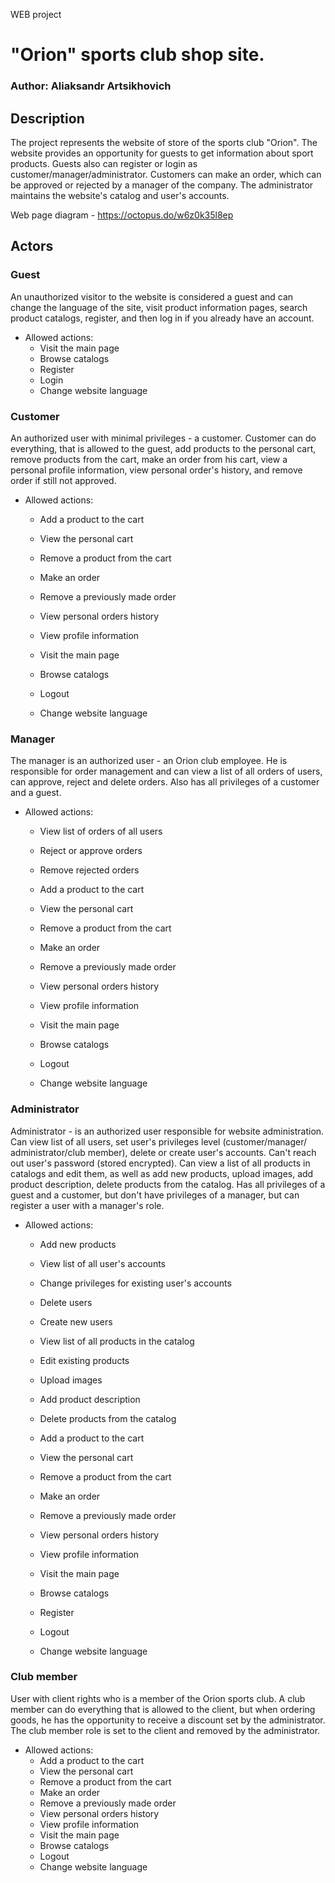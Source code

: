 WEB project

# "Orion" sports club shop site.

### Author: Aliaksandr Artsikhovich

## Description

The project represents the website of store of the sports club "Orion".
The website provides an opportunity for guests to get information about sport
products. Guests also can register or login as customer/manager/administrator.
Customers can make an order, which can be approved or rejected by a manager
of the company. The administrator maintains the website's catalog and
user's accounts.

Web page diagram - https://octopus.do/w6z0k35l8ep

## Actors

### Guest

An unauthorized visitor to the website is considered a guest and can change 
the language of the site, visit product information pages, search product catalogs,
register, and then log in if you already have an account.

* Allowed actions:
    * Visit the main page
    * Browse catalogs
    * Register
    * Login
    * Change website language

### Customer

An authorized user with minimal privileges - a customer. Customer can do
everything, that is allowed to the guest, add products to the personal cart,
remove products from the cart, make an order from his cart, view a personal
profile information, view personal order's history, and remove order if still
not approved.

* Allowed actions:
    * Add a product to the cart
    * View the personal cart
    * Remove a product from the cart
    * Make an order
    * Remove a previously made order
    * View personal orders history
    * View profile information

    * Visit the main page
    * Browse catalogs
    * Logout
    * Change website language

### Manager

The manager is an authorized user - an Orion club employee. He is responsible for
order management and can view a list of all orders of users, can approve, reject
and delete orders. Also has all privileges of a customer and a guest.

* Allowed actions:
    * View list of orders of all users
    * Reject or approve orders
    * Remove rejected orders

    * Add a product to the cart
    * View the personal cart
    * Remove a product from the cart
    * Make an order
    * Remove a previously made order
    * View personal orders history
    * View profile information
    * Visit the main page
    * Browse catalogs
    * Logout
    * Change website language

### Administrator

Administrator - is an authorized user responsible for website administration.
Can view list of all users, set user's privileges level (customer/manager/
administrator/club member), delete or create user's accounts. Can't reach out
user's password (stored encrypted). Can view a list of all products in catalogs
and edit them, as well as add new products, upload images, add product description,
delete products from the catalog. Has all privileges of a guest and a customer, 
but don't have privileges of a manager, but can register a user with a manager's role.

* Allowed actions:
    * Add new products
    * View list of all user's accounts
    * Change privileges for existing user's accounts
    * Delete users
    * Create new users
    * View list of all products in the catalog
    * Edit existing products
    * Upload images
    * Add product description
    * Delete products from the catalog

    * Add a product to the cart
    * View the personal cart
    * Remove a product from the cart
    * Make an order
    * Remove a previously made order
    * View personal orders history
    * View profile information
    * Visit the main page
    * Browse catalogs
    * Register
    * Logout
    * Change website language


### Club member

User with client rights who is a member of the Orion sports club. A club member can
do everything that is allowed to the client, but when ordering goods, he has 
the opportunity to receive a discount set by the administrator. The club member role
is set to the client and removed by the administrator. 

* Allowed actions:
    * Add a product to the cart
    * View the personal cart
    * Remove a product from the cart
    * Make an order
    * Remove a previously made order
    * View personal orders history
    * View profile information
    * Visit the main page
    * Browse catalogs
    * Logout
    * Change website language

